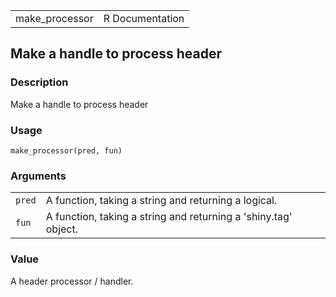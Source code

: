 |                 |                 |
|-----------------|----------------:|
| make\_processor | R Documentation |

## Make a handle to process header

### Description

Make a handle to process header

### Usage

    make_processor(pred, fun)

### Arguments

|        |                                                                 |
|--------|-----------------------------------------------------------------|
| `pred` | A function, taking a string and returning a logical.            |
| `fun`  | A function, taking a string and returning a 'shiny.tag' object. |

### Value

A header processor / handler.

<link rel="stylesheet" type="text/css" href="../css/md-styles.css"></link>
